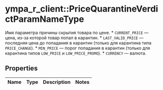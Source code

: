 # ympa_r_client::PriceQuarantineVerdictParamNameType

Имя параметра причины скрытия товара по цене.  * `CURRENT_PRICE` — цена, из-за которой товар попал в карантин. * `LAST_VALID_PRICE` — последняя цена до попадания в карантин (только для карантина типа `PRICE_CHANGE`). * `MIN_PRICE` — порог попадания в карантин (только для карантина типов `LOW_PRICE` и `LOW_PRICE_PROMO`). * `CURRENCY` — валюта. 

## Properties
Name | Type | Description | Notes
------------ | ------------- | ------------- | -------------


